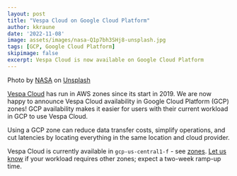 ```yaml
---
layout: post
title: "Vespa Cloud on Google Cloud Platform"
author: kkraune
date: '2022-11-08'
image: assets/images/nasa-Q1p7bh3SHj8-unsplash.jpg
tags: [GCP, Google Cloud Platform]
skipimage: false
excerpt: Vespa Cloud is now available on Google Cloud Platform
---
```


<p class="image-credit">
Photo by <a href="https://unsplash.com/@nasa?utm_source=unsplash&utm_medium=referral&utm_content=creditCopyText">NASA</a>
on <a href="https://unsplash.com/s/photos/datacenters?utm_source=unsplash&utm_medium=referral&utm_content=creditCopyText">Unsplash</a>
</p>

[Vespa Cloud](https://cloud.vespa.ai/) has run in AWS zones since its start in 2019.
We are now happy to announce Vespa Cloud availability in Google Cloud Platform (GCP) zones!
GCP availability makes it easier for users with their current workload in GCP to use Vespa Cloud.

Using a GCP zone can reduce data transfer costs, simplify operations, and cut latencies
by locating everything in the same location and cloud provider.

Vespa Cloud is currently available in `gcp-us-central1-f` - see [zones](https://cloud.vespa.ai/en/reference/zones).
[Let us know](https://cloud.vespa.ai/support) if your workload requires other zones; expect a two-week ramp-up time.
